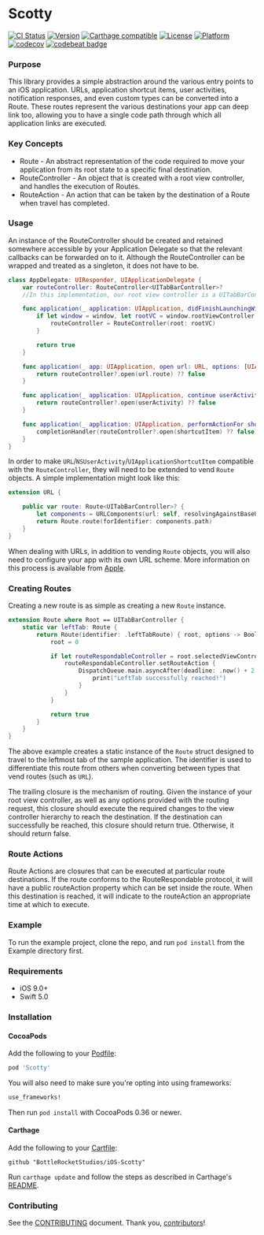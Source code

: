Scotty
============
[![CI Status](http://img.shields.io/travis/BottleRocketStudios/iOS-Scotty.svg?style=flat)](https://travis-ci.org/BottleRocketStudios/iOS-Scotty)
[![Version](https://img.shields.io/cocoapods/v/Scotty.svg?style=flat)](http://cocoapods.org/pods/Scotty)
[![Carthage compatible](https://img.shields.io/badge/Carthage-compatible-4BC51D.svg?style=flat)](https://github.com/Carthage/Carthage)
[![License](https://img.shields.io/cocoapods/l/Scotty.svg?style=flat)](http://cocoapods.org/pods/Scotty)
[![Platform](https://img.shields.io/cocoapods/p/Scotty.svg?style=flat)](http://cocoapods.org/pods/Scotty)
[![codecov](https://codecov.io/gh/BottleRocketStudios/iOS-Scotty/branch/master/graph/badge.svg)](https://codecov.io/gh/BottleRocketStudios/iOS-Scotty)
[![codebeat badge](https://codebeat.co/badges/e273e4d9-8bc0-4534-90ad-3d8a49e885de)](https://codebeat.co/projects/github-com-bottlerocketstudios-ios-scotty-master)

### Purpose
This library provides a simple abstraction around the various entry points to an iOS application. URLs, application shortcut items, user activities, notification responses, and even custom types can be converted into a Route. These routes represent the various destinations your app can deep link too, allowing you to have a single code path through which all application links are executed.

### Key Concepts
* Route - An abstract representation of the code required to move your application from its root state to a specific final destination.
* RouteController - An object that is created with a root view controller, and handles the execution of Routes.
* RouteAction - An action that can be taken by the destination of a Route when travel has completed.

### Usage
An instance of the RouteController should be created and retained somewhere accessible by your Application Delegate so that the relevant callbacks can be forwarded on to it. Although the RouteController can be wrapped and treated as a singleton, it does not have to be.

``` swift
class AppDelegate: UIResponder, UIApplicationDelegate {
    var routeController: RouteController<UITabBarController>?
    //In this implementation, our root view controller is a UITabBarController

    func application(_ application: UIApplication, didFinishLaunchingWithOptions launchOptions: [UIApplicationLaunchOptionsKey : Any]?) -> Bool {
        if let window = window, let rootVC = window.rootViewController as? UITabBarController {
            routeController = RouteController(root: rootVC)
        }

        return true
    }

    func application(_ app: UIApplication, open url: URL, options: [UIApplicationOpenURLOptionsKey : Any] = [:]) -> Bool {
        return routeController?.open(url.route) ?? false
    }

    func application(_ application: UIApplication, continue userActivity: NSUserActivity, restorationHandler: @escaping ([Any]?) -> Void) -> Bool {
        return routeController?.open(userActivity) ?? false
    }

    func application(_ application: UIApplication, performActionFor shortcutItem: UIApplicationShortcutItem, completionHandler: @escaping (Bool) -> Void) {
        completionHandler(routeController?.open(shortcutItem) ?? false)
    }
}
```

In order to make `URL`/`NSUserActivity`/`UIApplicationShortcutItem` compatible with the `RouteController`, they will need to be extended to vend `Route` objects. A simple implementation might look like this:

``` swift
extension URL {

    public var route: Route<UITabBarController>? {
        let components = URLComponents(url: self, resolvingAgainstBaseURL: false)!
        return Route.route(forIdentifier: components.path)
    }
}
```

When dealing with URLs, in addition to vending `Route` objects, you will also need to configure your app with its own URL scheme. More information on this process is available from [Apple](https://developer.apple.com/library/content/documentation/iPhone/Conceptual/iPhoneOSProgrammingGuide/Inter-AppCommunication/Inter-AppCommunication.html#//apple_ref/doc/uid/TP40007072-CH6-SW1).

### Creating Routes
Creating a new route is as simple as creating a new `Route` instance.

``` swift
extension Route where Root == UITabBarController {
    static var leftTab: Route {
		return Route(identifier: .leftTabRoute) { root, options -> Bool in
            root = 0

            if let routeRespondableController = root.selectedViewController as? RouteRespondable {
                routeRespondableController.setRouteAction {
                    DispatchQueue.main.asyncAfter(deadline: .now() + 2.0) {
                        print("LeftTab successfully reached!")
                    }
                }
            }

            return true
        }
    }
}
```

The above example creates a static instance of the `Route` struct designed to travel to the leftmost tab of the sample application. The identifier is used to differentiate this route from others when converting between types that vend routes (such as `URL`).

The trailing closure is the mechanism of routing. Given the instance of your root view controller, as well as any options provided with the routing request, this closure should execute the required changes to the view controller hierarchy to reach the destination. If the destination can successfully be reached, this closure should return true. Otherwise, it should return false.

### Route Actions
Route Actions are closures that can be executed at particular route destinations. If the route conforms to the RouteRespondable protocol, it will have a public routeAction property which can be set inside the route. When this destination is reached, it will indicate to the routeAction an appropriate time at which to execute.

### Example

To run the example project, clone the repo, and run `pod install` from the Example directory first.

### Requirements

* iOS 9.0+
* Swift 5.0

### Installation 

#### CocoaPods

[CocoaPods]: http://cocoapods.org

Add the following to your [Podfile](http://guides.cocoapods.org/using/the-podfile.html):

```ruby
pod 'Scotty'
```

You will also need to make sure you're opting into using frameworks:

```ruby
use_frameworks!
```

Then run `pod install` with CocoaPods 0.36 or newer.

#### Carthage

Add the following to your [Cartfile](https://github.com/Carthage/Carthage/blob/master/Documentation/Artifacts.md#cartfile):

```
github "BottleRocketStudios/iOS-Scotty"
```

Run `carthage update` and follow the steps as described in Carthage's [README](https://github.com/Carthage/Carthage#adding-frameworks-to-an-application).

### Contributing

See the [CONTRIBUTING] document. Thank you, [contributors]!

[CONTRIBUTING]: CONTRIBUTING.md
[contributors]: https://github.com/BottleRocketStudios/iOS-Scotty/graphs/contributors
